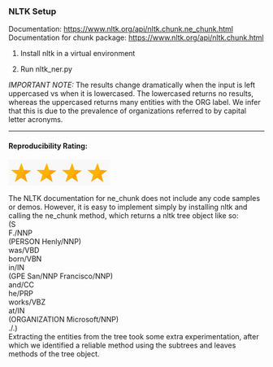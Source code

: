 ### NLTK Setup

Documentation: https://www.nltk.org/api/nltk.chunk.ne_chunk.html \
Documentation for chunk package: https://www.nltk.org/api/nltk.chunk.html

1. Install nltk in a virtual environment

2. Run nltk_ner.py

*IMPORTANT NOTE:* The results change dramatically when the input is left uppercased vs when it is lowercased. The lowercased returns no results, whereas the uppercased returns many entities with the ORG label. We infer that this is due to the prevalence of organizations referred to by capital letter acronyms.

------

#### Reproducibility Rating:

<img src="../../star_clip.jpg" alt="Star" width="50" height="50"><img src="../../star_clip.jpg" alt="Star" width="50" height="50"><img src="../../star_clip.jpg" alt="Star" width="50" height="50"><img src="../../star_clip.jpg" alt="Star" width="50" height="50">

The NLTK documentation for ne_chunk does not include any code samples or demos. However, it is easy to implement simply by installing nltk and calling the ne_chunk method, which returns a nltk tree object like so:\
        (S\
          F./NNP\
          (PERSON Henly/NNP)\
          was/VBD\
          born/VBN\
          in/IN\
          (GPE San/NNP Francisco/NNP)\
          and/CC\
          he/PRP\
          works/VBZ\
          at/IN\
          (ORGANIZATION Microsoft/NNP)\
          ./.)\
Extracting the entities from the tree took some extra experimentation, after which we identified a reliable method using the subtrees and leaves methods of the tree object.

